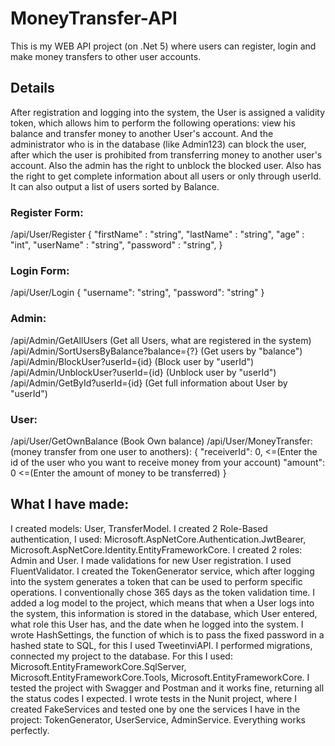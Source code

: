 # MoneyTransfer-API
This is my WEB API project (on .Net 5) where users can register, login and make money transfers to other user accounts.
## Details
After registration and logging into the system, the User is assigned a validity token, 
which allows him to perform the following operations: view his balance and transfer money to another User's account.
And the administrator who is in the database (like Admin123) can block the user, after which the user is prohibited from transferring money to another user's account. 
Also the admin has the right to unblock the blocked user.  Also has the right to get complete information about all users or only through userId. It can also output a list of users sorted by Balance.

### Register Form:
/api/User/Register
{
"firstName" : "string",
"lastName" : "string",
"age" : "int",
"userName" : "string",
"password" : "string",
}

### Login Form:
/api/User/Login
{
  "username": "string",
  "password": "string"
}

### Admin:
/api/Admin/GetAllUsers   (Get all Users, what are registered in the system)
/api/Admin/SortUsersByBalance?balance={?}   (Get users by "balance")
/api/Admin/BlockUser?userId={id}            (Block user by "userId")
/api/Admin/UnblockUser?userId={id}          (Unblock user by "userId")
/api/Admin/GetById?userId={id}              (Get full information about User by "userId")

### User:
/api/User/GetOwnBalance                     (Book Own balance)
/api/User/MoneyTransfer:                    (money transfer from one user to anothers):
{
  "receiverId": 0,   <=(Enter the id of the user who you want to receive money from your account)
  "amount": 0        <=(Enter the amount of money to be transferred)
}

## What I have made:
I created models: User, TransferModel. I created 2 Role-Based authentication, I used: Microsoft.AspNetCore.Authentication.JwtBearer, Microsoft.AspNetCore.Identity.EntityFrameworkCore. 
I created 2 roles: Admin and User. I made validations for new User registration. I used FluentValidator. I created the TokenGenerator service, 
which after logging into the system generates a token that can be used to perform specific operations. I conventionally chose 365 days as the token validation time. 
I added a log model to the project, which means that when a User logs into the system, this information is stored in the database, which User entered, what role this User has, 
and the date when he logged into the system. I wrote HashSettings, the function of which is to pass the fixed password in a hashed state to SQL, for this I used TweetinviAPI.
I performed migrations, connected my project to the database. For this I used: Microsoft.EntityFrameworkCore.SqlServer, Microsoft.EntityFrameworkCore.Tools, Microsoft.EntityFrameworkCore.
I tested the project with Swagger and Postman and it works fine, returning all the status codes I expected.
I wrote tests in the Nunit project, where I created FakeServices and tested one by one the services I have in the project: TokenGenerator, UserService, AdminService.
Everything works perfectly.
